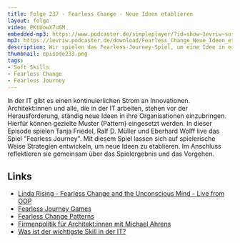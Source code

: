 ```yaml
---
title: Folge 237 - Fearless Change - Neue Ideen etablieren
layout: folge
video: PKtUowX7u6M
embedded-mp3: https://www.podcaster.de/simpleplayer/?id=show~1evriw~software-architektur-im-stream~pod-08178de0534bff6aa0904e57bf&v=1727518253
mp3: https://1evriw.podcaster.de/download/Fearless_Change_Neue_Ideen_etablieren.mp3
description: Wir spielen das Fearless-Journey-Spiel, um eine Idee in eine Organisation zu tragen.
thumbnail: episode233.png
tags:
- Soft Skills
- Fearless Change
- Fearless Journey
---
```


In der IT gibt es einen kontinuierlichen Strom an
Innovationen. Architekt:innen und alle, die in der IT arbeiten, stehen
vor der Herausforderung, ständig neue Ideen in ihre Organisationen
einzubringen. Hierfür können gezielte Muster (Pattern) eingesetzt
werden. In dieser Episode spielen Tanja Friedel, Ralf D. Müller und
Eberhard Wolff live das Spiel "Fearless Journey". Mit diesem Spiel
lassen sich auf spielerische Weise Strategien entwickeln, um neue
Ideen zu etablieren. Im Anschluss reflektieren sie gemeinsam über das
Spielergebnis und das Vorgehen.


## Links

* [Linda Rising - Fearless Change and the Unconscious Mind - Live from OOP](/2021/02/11/folge49.html)
* [Fearless Journey Games ](https://fearlessjourney.info/)
* [Fearless Change Patterns](https://fearlesschangepatterns.com/)
* [Firmenpolitik für Architekt:innen mit Michael Ahrens](/2024/08/09/episode227.html)
* [Was ist der wichtigste Skill in der IT?](/2024/08/16/episode228.html)
